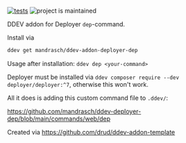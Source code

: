 [![tests](https://github.com/mandrasch/ddev-deployer-dep/actions/workflows/tests.yml/badge.svg)](https://github.com/mandrasch/ddev-deployer-dep/actions/workflows/tests.yml) ![project is maintained](https://img.shields.io/maintenance/yes/2022.svg)

DDEV addon for Deployer `dep`-command.

Install via

```bash
ddev get mandrasch/ddev-addon-deployer-dep
```

Usage after installation: `ddev dep <your-command>`

Deployer must be installed via `ddev composer require --dev deployer/deployer:^7`, otherwise this won't work.

All it does is adding this custom command file to `.ddev/`:

https://github.com/mandrasch/ddev-deployer-dep/blob/main/commands/web/dep

Created via https://github.com/drud/ddev-addon-template

